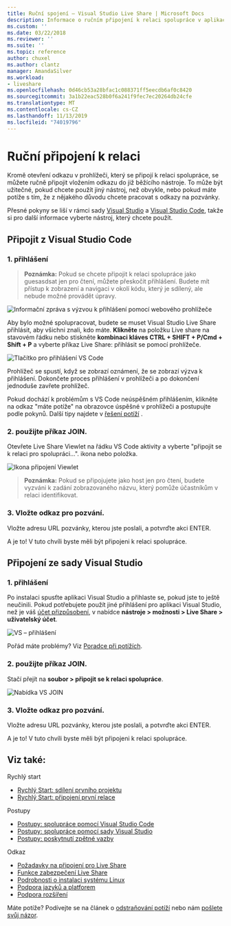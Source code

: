 ```yaml
---
title: Ruční spojení – Visual Studio Live Share | Microsoft Docs
description: Informace o ručním připojení k relaci spolupráce v aplikaci Visual Studio Live Share.
ms.custom: ''
ms.date: 03/22/2018
ms.reviewer: ''
ms.suite: ''
ms.topic: reference
author: chuxel
ms.author: clantz
manager: AmandaSilver
ms.workload:
- liveshare
ms.openlocfilehash: 0d46cb53a28bfac1c088371ff5eecdb6af0c8420
ms.sourcegitcommit: 3a1b22eac528b0f6a241f9fec7ec20264db24cfe
ms.translationtype: MT
ms.contentlocale: cs-CZ
ms.lasthandoff: 11/13/2019
ms.locfileid: "74019796"
---
```

# <a name="join-a-session-manually"></a>Ruční připojení k relaci

Kromě otevření odkazu v prohlížeči, který se připojí k relaci spolupráce, se můžete ručně připojit vložením odkazu do již běžícího nástroje. To může být užitečné, pokud chcete použít jiný nástroj, než obvykle, nebo pokud máte potíže s tím, že z nějakého důvodu chcete pracovat s odkazy na pozvánky.

Přesné pokyny se liší v rámci sady [Visual Studio](#join-from-visual-studio) a [Visual Studio Code](#join-from-visual-studio-code), takže si pro další informace vyberte nástroj, který chcete použít.

## <a name="join-from-visual-studio-code"></a>Připojit z Visual Studio Code

### <a name="1-sign-in"></a>1. přihlášení

>**Poznámka:** Pokud se chcete připojit k relaci spolupráce jako guesasdsat jen pro čtení, můžete přeskočit přihlášení. Budete mít přístup k zobrazení a navigaci v okolí kódu, který je sdílený, ale nebude možné provádět úpravy.

![Informační zpráva s výzvou k přihlášení pomocí webového prohlížeče](../media/vscode-sign-in-toast.png)

Aby bylo možné spolupracovat, budete se muset Visual Studio Live Share přihlásit, aby všichni znali, kdo máte. **Klikněte** na položku Live share na stavovém řádku nebo stiskněte **kombinaci kláves CTRL + SHIFT + P/Cmd + Shift + P** a vyberte příkaz Live Share: přihlásit se pomocí prohlížeče.

![Tlačítko pro přihlášení VS Code](../media/vscode-sign-in-button.png)

Prohlížeč se spustí, když se zobrazí oznámení, že se zobrazí výzva k přihlášení. Dokončete proces přihlášení v prohlížeči a po dokončení jednoduše zavřete prohlížeč.

Pokud dochází k problémům s VS Code neúspěšném přihlášením, klikněte na odkaz "máte potíže" na obrazovce úspěšné v prohlížeči a postupujte podle pokynů. Další tipy najdete v [řešení potíží](../troubleshooting.md#sign-in) .

### <a name="2-use-the-join-command"></a>2. použijte příkaz JOIN.

Otevřete Live Share Viewlet na řádku VS Code aktivity a vyberte "připojit se k relaci pro spolupráci...". ikona nebo položka.

![Ikona připojení Viewlet](../media/vscode-join-viewlet.png)

>**Poznámka:** Pokud se připojujete jako host jen pro čtení, budete vyzváni k zadání zobrazovaného názvu, který pomůže účastníkům v relaci identifikovat.

### <a name="3-paste-the-invite-link"></a>3. Vložte odkaz pro pozvání.

Vložte adresu URL pozvánky, kterou jste poslali, a potvrďte akci ENTER.

A je to! V tuto chvíli byste měli být připojeni k relaci spolupráce.

## <a name="join-from-visual-studio"></a>Připojení ze sady Visual Studio

### <a name="1-sign-in"></a>1. přihlášení

Po instalaci spusťte aplikaci Visual Studio a přihlaste se, pokud jste to ještě neučinili. Pokud potřebujete použít jiné přihlášení pro aplikaci Visual Studio, než je váš [účet přizpůsobení](https://docs.microsoft.com/en-us/visualstudio/ide/signing-in-to-visual-studio), v nabídce **nástroje &gt; možnosti &gt; Live Share &gt; uživatelský účet**.

![VS – přihlášení](../media/vs-sign-in-button.png)

Pořád máte problémy? Viz [Poradce při potížích](../troubleshooting.md#sign-in).

### <a name="2-use-the-join-command"></a>2. použijte příkaz JOIN.

Stačí přejít na **soubor > připojit se k relaci spolupráce**.

![Nabídka VS JOIN](../media/vs-join.png)

### <a name="3-paste-the-invite-link"></a>3. Vložte odkaz pro pozvání.

Vložte adresu URL pozvánky, kterou jste poslali, a potvrďte akci ENTER.

A je to! V tuto chvíli byste měli být připojeni k relaci spolupráce.

## <a name="see-also"></a>Viz také:

Rychlý start

- [Rychlý Start: sdílení prvního projektu](../quickstart/share.md)
- [Rychlý Start: připojení první relace](../quickstart/join.md)

Postupy

- [Postupy: spolupráce pomocí Visual Studio Code](../use/vscode.md)
- [Postupy: spolupráce pomocí sady Visual Studio](../use/vs.md)
- [Postupy: poskytnutí zpětné vazby](../support.md)

Odkaz

- [Požadavky na připojení pro Live Share](connectivity.md)
- [Funkce zabezpečení Live Share](security.md)
- [Podrobnosti o instalaci systému Linux](linux.md)
- [Podpora jazyků a platforem](platform-support.md)
- [Podpora rozšíření](extensions.md)

Máte potíže? Podívejte se na článek o [odstraňování potíží](../troubleshooting.md) nebo nám [pošlete svůj názor](../support.md).
